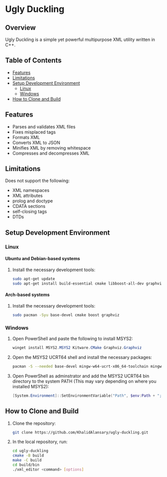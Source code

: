 # Ugly Duckling

## Overview

Ugly Duckling is a simple yet powerful multipurpose XML utility written in C++.

## Table of Contents

- [Features](#features)
- [Limitations](#limitations)
- [Setup Development Environment](#setup-development-environment)
  - [Linux](#linux)
  - [Windows](#windows)
- [How to Clone and Build](#how-to-clone-and-build)

## Features

- Parses and validates XML files
- Fixes misplaced tags
- Formats XML
- Converts XML to JSON
- Minifies XML by removing whitespace
- Compresses and decompresses XML

## Limitations

Does not support the following:

- XML namespaces
- XML attributes
- prolog and doctype
- CDATA sections
- self-closing tags
- DTDs

## Setup Development Environment

### Linux

#### Ubuntu and Debian-based systems

1. Install the necessary development tools:
   ```bash
   sudo apt-get update
   sudo apt-get install build-essential cmake libboost-all-dev graphviz
   ```

#### Arch-based systems

1. Install the necessary development tools:
   ```bash
   sudo pacman -Syu base-devel cmake boost graphviz
   ```

### Windows

1. Open PowerShell and paste the following to install MSYS2:
   ```powershell
   winget install MSYS2.MSYS2 Kitware.CMake Graphviz.Graphviz
   ```
2. Open the MSYS2 UCRT64 shell and install the necessary packages:
   ```bash
   pacman -S --needed base-devel mingw-w64-ucrt-x86_64-toolchain mingw-w64-ucrt-x86_64-boost mingw-w64-ucrt-x86_64-graphviz
   ```
3. Open PowerShell as adminstrator and add the MSYS2 UCRT64 bin directory to the system PATH (This may vary depending on where you installed MSYS2):
   ```powershell
   [System.Environment]::SetEnvironmentVariable("Path", $env:Path + ";C:\msys64\ucrt64\bin", [System.EnvironmentVariableTarget]::Machine)
   ```

## How to Clone and Build

1. Clone the repository:
   ```sh
   git clone https://github.com/KhalidAlansary/ugly-duckling.git
   ```
2. In the local repository, run:
   ```sh
   cd ugly-duckling
   cmake -B build
   make -C build
   cd build/bin
   ./xml_editor <command> [options]
   ```
